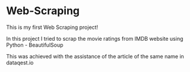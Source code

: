 # Web-Scraping

This is my first Web Scraping project!

In this project I tried to scrap the movie ratings from IMDB website using Python - BeautifulSoup

This was achieved with the assistance of the article of the same name in dataqest.io 
